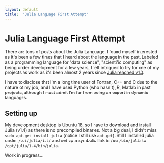 ```yaml
---
layout: default
title:  "Julia Language First Attempt"
---
```


# Julia Language First Attempt

There are tons of posts about the Julia Language. I found myself interested as it's been a few times that I heard about the language in the past. Labeled as a programming language for "data science", "scientific computing" as being under development for a few years, I felt intrigued to try for one of my projects as work as it's been almost 2 years since [Julia reached v1.0](https://julialang.org/blog/2018/08/one-point-zero/).

I have to disclose that I'm a long time user of Fortran, C++ and C due to the nature of my job, and I have used Python (who hasn't), R, Matlab in past projects, although I must admit I'm far from being an expert in dynamic languages.

## Setting up

My development desktop is Ubuntu 18, so I have to download and install Julia (v1.4) as there is no precompiled binaries. Not a big deal, I didn't miss `sudo apt-get install julia` (notice I still use `apt-get`). Still I installed julia under `/opt/julia/1.4/` and set up a symbolic link in `/usr/bin/julia` to `/opt/julia/1.4/bin/julia`. 


Work in progress...




